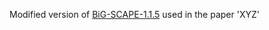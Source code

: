 Modified version of [BiG-SCAPE-1.1.5](https://github.com/medema-group/BiG-SCAPE) used in the paper 'XYZ'
